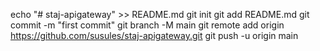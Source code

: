 echo "# staj-apigateway" >> README.md
git init
git add README.md
git commit -m "first commit"
git branch -M main
git remote add origin https://github.com/susules/staj-apigateway.git
git push -u origin main